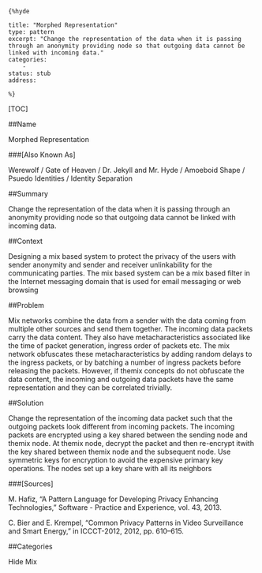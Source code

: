     {%hyde

    title: "Morphed Representation"
    type: pattern
    excerpt: "Change the representation of the data when it is passing through an anonymity providing node so that outgoing data cannot be linked with incoming data."
    categories:
        - 
    status: stub
    address:

    %}

[TOC]


##Name
<!--Primary name the pattern is known by.-->

Morphed Representation

###[Also Known As]
<!-- All other names the pattern is known by.-->

Werewolf / Gate of Heaven / Dr. Jekyll and Mr. Hyde / Amoeboid Shape / Psuedo Identities / Identity Separation

##Summary
<!-- One short paragraph summarising the pattern.-->

Change the representation of the data when it is passing through an anonymity providing node so that outgoing data cannot be linked with incoming data.

##Context
<!-- The situations in which the pattern may apply.-->

Designing a mix based system to protect the privacy of the users with sender anonymity and sender and receiver unlinkability for the communicating parties. The mix based system can be a mix based filter in the Internet messaging domain that is used for email messaging or web browsing

##Problem
<!-- The problem a pattern addresses, including a list of forces describing why a problem might be difficult to solve.-->

Mix networks combine the data from a sender with the data coming from multiple other sources and send them together. The incoming data packets carry the data content. They also have metacharacteristics associated like the time of packet generation, ingress order of packets etc. The mix network obfuscates these metacharacteristics by adding random delays to the ingress packets, or by batching a number of ingress packets before releasing the packets. However, if themix concepts do not obfuscate the data content, the incoming and outgoing data packets have the same representation and they can be correlated trivially. 

##Solution
<!-- A concise description of how the pattern addresses the problem.-->

Change the representation of the incoming data packet such that the outgoing packets look different from incoming packets. The incoming packets are encrypted using a key shared between the sending node and themix node. At themix node, decrypt the packet and then re-encrypt itwith the key shared between themix node and the subsequent node. Use symmetric keys for encryption to avoid the expensive primary key operations. The nodes set up a key share with all its neighbors

<!--###[Structure]-->
<!--A detailed specification of the structural aspects of the pattern. A class diagram if applicable.-->



<!--###[Implementation]-->
<!--Guidelines for implementing the pattern; code fragments; suggested PETS; policy fragments.-->



<!--##Consequences-->
<!--The advantages (benefits) and disadvantages (liabilities) of applying the pattern.-->



<!--###[Constraints]-->
<!-- limitations as a consequence of applying the pattern.-->



<!--##Examples-->
<!--Motivational example to see how the pattern is applied.-->



<!--###[Known Uses]-->
<!-- Pointers to various applications of the pattern.-->



<!--##See Also-->
<!-- Any pointers to relevant information, not contained in the subfields below.-->



<!--###[Related Patterns]-->
<!-- Supporting and conflicting patterns-->



###[Sources]
<!-- References to the original source of the pattern.-->

M. Hafiz, “A Pattern Language for Developing Privacy Enhancing Technologies,” Software - Practice and Experience, vol. 43, 2013.

C. Bier and E. Krempel, “Common Privacy Patterns in Video Surveillance and Smart Energy,” in ICCCT-2012, 2012, pp. 610–615.

<!--##General Comments-->
<!-- Separate discussion on the pattern.-->



##Categories
<!-- Placeholder for future agreed upon categories as per collaboration's evaluation.-->
Hide
Mix

<!--##Tags-->
<!-- User definable descriptors for additional correlation.-->




